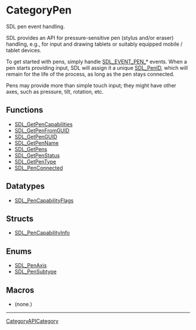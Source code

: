 # CategoryPen

SDL pen event handling.

SDL provides an API for pressure-sensitive pen (stylus and/or eraser)
handling, e.g., for input and drawing tablets or suitably equipped mobile /
tablet devices.

To get started with pens, simply handle [SDL_EVENT_PEN_](SDL_EVENT_PEN_)*
events. When a pen starts providing input, SDL will assign it a unique
[SDL_PenID](SDL_PenID), which will remain for the life of the process, as
long as the pen stays connected.

Pens may provide more than simple touch input; they might have other axes,
such as pressure, tilt, rotation, etc.

<!-- END CATEGORY DOCUMENTATION -->

## Functions

<!-- DO NOT HAND-EDIT CATEGORY LISTS, THEY ARE AUTOGENERATED AND WILL BE OVERWRITTEN, BASED ON TAGS IN INDIVIDUAL PAGE FOOTERS. EDIT THOSE INSTEAD. -->
<!-- BEGIN CATEGORY LIST: CategoryPen, CategoryAPIFunction -->
- [SDL_GetPenCapabilities](SDL_GetPenCapabilities)
- [SDL_GetPenFromGUID](SDL_GetPenFromGUID)
- [SDL_GetPenGUID](SDL_GetPenGUID)
- [SDL_GetPenName](SDL_GetPenName)
- [SDL_GetPens](SDL_GetPens)
- [SDL_GetPenStatus](SDL_GetPenStatus)
- [SDL_GetPenType](SDL_GetPenType)
- [SDL_PenConnected](SDL_PenConnected)
<!-- END CATEGORY LIST -->

## Datatypes

<!-- DO NOT HAND-EDIT CATEGORY LISTS, THEY ARE AUTOGENERATED AND WILL BE OVERWRITTEN, BASED ON TAGS IN INDIVIDUAL PAGE FOOTERS. EDIT THOSE INSTEAD. -->
<!-- BEGIN CATEGORY LIST: CategoryPen, CategoryAPIDatatype -->
- [SDL_PenCapabilityFlags](SDL_PenCapabilityFlags)
<!-- END CATEGORY LIST -->

## Structs

<!-- DO NOT HAND-EDIT CATEGORY LISTS, THEY ARE AUTOGENERATED AND WILL BE OVERWRITTEN, BASED ON TAGS IN INDIVIDUAL PAGE FOOTERS. EDIT THOSE INSTEAD. -->
<!-- BEGIN CATEGORY LIST: CategoryPen, CategoryAPIStruct -->
- [SDL_PenCapabilityInfo](SDL_PenCapabilityInfo)
<!-- END CATEGORY LIST -->

## Enums

<!-- DO NOT HAND-EDIT CATEGORY LISTS, THEY ARE AUTOGENERATED AND WILL BE OVERWRITTEN, BASED ON TAGS IN INDIVIDUAL PAGE FOOTERS. EDIT THOSE INSTEAD. -->
<!-- BEGIN CATEGORY LIST: CategoryPen, CategoryAPIEnum -->
- [SDL_PenAxis](SDL_PenAxis)
- [SDL_PenSubtype](SDL_PenSubtype)
<!-- END CATEGORY LIST -->

## Macros

<!-- DO NOT HAND-EDIT CATEGORY LISTS, THEY ARE AUTOGENERATED AND WILL BE OVERWRITTEN, BASED ON TAGS IN INDIVIDUAL PAGE FOOTERS. EDIT THOSE INSTEAD. -->
<!-- BEGIN CATEGORY LIST: CategoryPen, CategoryAPIMacro -->
- (none.)
<!-- END CATEGORY LIST -->


----
[CategoryAPICategory](CategoryAPICategory)



